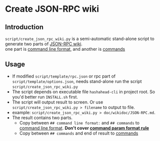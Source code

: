 # Create JSON-RPC wiki
## Introduction
`script/create_json_rpc_wiki.py` is a semi-automatic stand-alone script to generate two parts of [JSON-RPC wiki](https://github.com/hashahead/hah-code/wiki/JSON-RPC).  
one part is [command line format](https://github.com/hashahead/hah-code/wiki/JSON-RPC#command-line-format),
and another is [commands](https://github.com/hashahead/hah-code/wiki/JSON-RPC#commands)

## Usage
 - If modified `script/template/rpc.json` or rpc part of `script/template/options.json`, needs stand-alone run the script `script/create_json_rpc_wiki.py`
 - The script depends on executable file `hashahead-cli` in project root. So you'd better run `INSTALL.sh` first.
 - The script will output result to screen. Or use `script/create_json_rpc_wiki.py > filename` to output to file.
 - example: `script/create_json_rpc_wiki.py > doc/wikidoc/JSON-RPC.md`.
 - The result contains two parts.
   + Copy between `## command line format:` and `## commands` to [command line format](https://github.com/hashahead/hah-code/wiki/JSON-RPC#command-line-format). **Don't cover [command param format rule](https://github.com/hashahead/hah-code/wiki/JSON-RPC#command-param-format-rule)**
   + Copy between `## commands` and end of result to [commands](https://github.com/hashahead/hah-code/wiki/JSON-RPC#commands)
